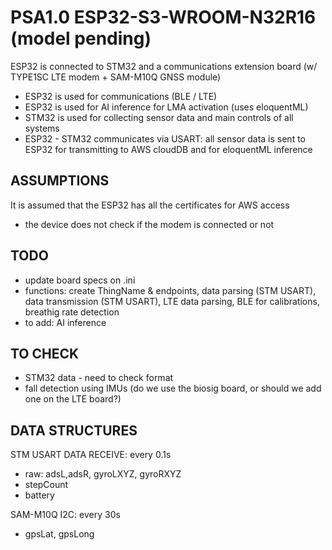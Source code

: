 # PSA1.0 ESP32-S3-WROOM-N32R16 (model pending)

ESP32 is connected to STM32 and a communications extension board (w/ TYPE1SC LTE modem + SAM-M10Q GNSS module)
- ESP32 is used for communications (BLE / LTE)
- ESP32 is used for AI inference for LMA activation (uses eloquentML)
- STM32 is used for collecting sensor data and main controls of all systems
- ESP32 - STM32 communicates via USART: all sensor data is sent to ESP32 for transmitting to AWS cloudDB and for eloquentML inference

## ASSUMPTIONS
It is assumed that the ESP32 has all the certificates for AWS access
- the device does not check if the modem is connected or not

## TODO
- update board specs on .ini
- functions: create ThingName & endpoints, data parsing (STM USART), data transmission (STM USART), LTE data parsing, BLE for calibrations, breathig rate detection
- to add: AI inference

## TO CHECK
- STM32 data - need to check format
- fall detection using IMUs (do we use the biosig board, or should we add one on the LTE board?)

## DATA STRUCTURES
STM USART DATA RECEIVE: every 0.1s
- raw: adsL,adsR, gyroLXYZ, gyroRXYZ
- stepCount
- battery

SAM-M10Q I2C: every 30s
- gpsLat, gpsLong
